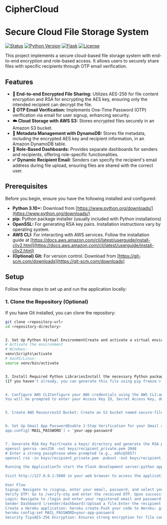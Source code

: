 # CipherCloud

# Secure Cloud File Storage System

[![Status](https://img.shields.io/badge/Status-Complete-brightgreen.svg)](https://github.com/your-username/your-repo-name)
[![Python Version](https://img.shields.io/badge/Python-3.10+-blue.svg)](https://www.python.org/downloads/)
[![Flask](https://img.shields.io/badge/Flask-%E2%98%91%EF%B8%8F0.12+-brightgreen.svg)](http://flask.pocoo.org/)
[![License](https://img.shields.io/badge/License-MIT-yellow.svg)](https://opensource.org/licenses/MIT)

This project implements a secure cloud-based file storage system with end-to-end encryption and role-based access. It allows users to securely share files with specific recipients through OTP email verification.

## Features

-   **🔐 End-to-end Encrypted File Sharing:** Utilizes AES-256 for file content encryption and RSA for encrypting the AES key, ensuring only the intended recipient can decrypt the file.
-   **📩 OTP Email Verification:** Implements One-Time Password (OTP) verification via email for user signup, enhancing security.
-   **☁️ Cloud Storage with AWS S3:** Stores encrypted files securely in an Amazon S3 bucket.
-   **🧾 Metadata Management with DynamoDB:** Stores file metadata, including the encrypted AES key and recipient information, in an Amazon DynamoDB table.
-   **👥 Role-Based Dashboards:** Provides separate dashboards for senders and recipients, offering role-specific functionalities.
-   **✅ Dynamic Recipient Email:** Senders can specify the recipient's email address during file upload, ensuring files are shared with the correct user.

## Prerequisites

Before you begin, ensure you have the following installed and configured:

-   **Python 3.10+:** Download from [https://www.python.org/downloads/](https://www.python.org/downloads/)
-   **pip:** Python package installer (usually included with Python installations)
-   **OpenSSL:** For generating RSA key pairs. Installation instructions vary by operating system.
-   **AWS CLI:** For interacting with AWS services. Follow the installation guide at [https://docs.aws.amazon.com/cli/latest/userguide/install-cliv2.html](https://docs.aws.amazon.com/cli/latest/userguide/install-cliv2.html)
-   **(Optional) Git:** For version control. Download from [https://git-scm.com/downloads](https://git-scm.com/downloads)

## Setup

Follow these steps to set up and run the application locally:

### 1. Clone the Repository (Optional)

If you have Git installed, you can clone the repository:

```bash
git clone <repository-url>
cd <repository-directory>


2. Set Up Python Virtual EnvironmentCreate and activate a virtual environment to isolate project dependencies:python -m venv venv
# Activate the environment
# Windows:
venv\Scripts\activate
# macOS/Linux:
source venv/bin/activate


3. Install Required Python LibrariesInstall the necessary Python packages using pip:pip install -r requirements.txt
(If you haven't already, you can generate this file using pip freeze > requirements.txt)


4. Configure AWS CLIConfigure your AWS credentials using the AWS CLI:aws configure
You will be prompted to enter your Access Key ID, Secret Access Key, default region (ap-south-1), and output format (you can leave the output format blank).


5. Create AWS ResourcesS3 Bucket: Create an S3 bucket named secure-file-storage-bucket in the ap-south-1 region. Enable AES256 encryption for the bucket.DynamoDB Table: Create a DynamoDB table named FileMetadata with file_id (String) as the primary key.


6. Set Up Gmail App PasswordEnable 2-Step Verification for your Gmail account.Go to https://myaccount.google.com/apppasswords and generate an app password for "Mail".Update the following lines in app.py with your Gmail address and the generated app password:app.config['MAIL_USERNAME'] = 'your-email@gmail.com'
app.config['MAIL_PASSWORD'] = 'your-app-password'


7. Generate RSA Key PairCreate a keys/ directory and generate the RSA private and public keys:mkdir keys
openssl genrsa -aes256 -out keys/recipient_private.pem 2048
# Enter a strong passphrase when prompted (e.g., abhi@3057)
openssl rsa -in keys/recipient_private.pem -pubout -out keys/recipient_public.pem

Running the ApplicationTo start the Flask development server:python app.py

Visit http://127.0.0.1:5000 in your web browser to access the application.

User Flow
Signup: Navigate to /signup, enter your email, password, and select your role (Sender or Recipient). You will receive an OTP via email to verify your account.
Verify OTP: Go to /verify-otp and enter the received OTP. Upon successful verification, your user account with the selected role is created.
Login: Navigate to /login and enter your registered email and password. You will be redirected to the appropriate dashboard based on your role.
Sender Dashboard (/sender/dashboard):Upload a file.Enter the recipient's registered email address.Upon submission, the file is AES-encrypted, the AES key is RSA-encrypted using the recipient's public key, the encrypted file is uploaded to S3, and metadata (including the encrypted AES key and recipient email) is stored in DynamoDB.Recipient Dashboard (/recipient/dashboard):View a list of files shared specifically with your email address.Click "Download" to retrieve a file.The system retrieves the encrypted file and AES key from S3 and DynamoDB, decrypts the AES key using your private key (using the passphrase you set during key generation), decrypts the file, and initiates a download.Deployment (Optional)Option A: AWS EC2Launch an EC2 instance.Configure the security group to allow inbound traffic on port 5000.SSH into the instance.Install Python and other dependencies.Transfer your project files to the instance.Run the Flask application: python3 app.py. You might want to use a process manager like screen or tmux to keep the application running in the background.Option B: HerokuCreate a Procfile in your project root with the following content:web: python app.py
Create a Heroku application: heroku create.Push your code to Heroku: git push heroku main.Set the necessary configuration variables for your email credentials:heroku config:set MAIL_USERNAME=your-email@gmail.com
heroku config:set MAIL_PASSWORD=your-app-password
Security TipsAES-256 Encryption: Ensures strong encryption for file content.RSA Key Wrapping: Protects the AES encryption key during storage and transmission.OTP via Email: Adds an extra layer of security during user registration.Recipient-Specific File Sharing: Limits file access to intended users.Strong Passphrase for Private Key: Protects the recipient's private RSA key. Remember the passphrase you used during private key generation (e.g., abhi@3057), as it will be required for decryption.Further Enhancements🐳 Docker Support: Containerize the application for easier deployment and management.🧾 GitHub README: (You're looking at it!)🧪 File Validation or Expiration: Implement checks for file types and sizes, or set expiration dates for shared files.🔐 Secure Keys using AWS Secrets Manager: Store and manage the RSA private key securely using AWS Secrets Manager instead of local files.ContributingFeel free to contribute to this project by submitting issues or pull requests.LicenseThis project is licensed under
